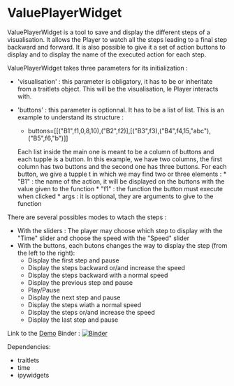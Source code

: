 # ValuePlayerWidget

ValuePlayerWidget is a tool to save and display the different steps of a visualisation. It allows the Player to watch all the steps leading to a final step backward and forward. It is also possible to give it a set of action buttons to display and to display the name of the executed action for each step.

ValuePlayerWidget takes three parameters for its initialization :
 * 'visualisation' : this parameter is obligatory, it has to be or inheritate from a traitlets object. This will be the visualisation, le Player interacts with.
 * 'buttons' : this parameter is optionnal. It has to be a list of list. This is an example to understand its structure :
     * buttons=[[("B1",f1,0,8,10),("B2",f2)],[("B3",f3),("B4",f4,15,"abc"),("B5",f6,"b")]]
     
     Each list inside the main one is meant to be a column of buttons and each tupple is a button. In this example, we have two columns, the first column has two buttons and the second one has three buttons. 
     For each button, we give a tupple t in which we may find two or three elements :
         * "B1" : the name of the action, it will be displayed on the buttons with the value given to the function
         * "f1" : the function the button must execute when clicked
         * args : it is optional, they are arguments to give to the function

There are several possibles modes to wtach the steps :
* With the sliders : The player may choose which step to display with the "Time" slider and choose the speed with the "Speed" slider
* With the buttons, each butons changes the way to display the step (from the left to the right):
    * Display the first step and pause
    * Display the steps backward or/and increase the speed
    * Display the steps backward with a normal speed
    * Display the previous step and pause
    * Play/Pause
    * Display the next step and pause
    * Display the steps wiath a normal speed
    * Display the steps or/and increase the speed
    * Display the last step and pause
    

Link to the [Demo](https://gitlab.u-psud.fr/edwige.gros/ValuePlayerWidget/blob/master/Demo.ipynb)
Binder : [![Binder](https://mybinder.org/badge_logo.svg)](https://mybinder.org/v2/git/https%3A%2F%2Fgitlab.u-psud.fr%2Fedwige.gros%2FValuePlayerWidget.git/master?filepath=Demo.ipynb)


Dependencies:
- traitlets
- time
- ipywidgets